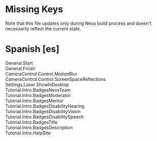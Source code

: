 # Missing Keys
Note that this file updates only during Neos build process and doesn't necessarily reflect the current state.

# Spanish [es]
General.Start  
General.Finish  
CameraControl.Control.MotionBlur  
CameraControl.Control.ScreenSpaceReflections  
Settings.Laser.ShowInDesktop  
Tutorial.Intro.BadgesNeosTeam  
Tutorial.Intro.BadgesModerator  
Tutorial.Intro.BadgesMentor  
Tutorial.Intro.BadgesDisabilityHearing  
Tutorial.Intro.BadgesDisabilityVision  
Tutorial.Intro.BadgesDisabilitySpeech  
Tutorial.Intro.BadgesTitle  
Tutorial.Intro.BadgesDescription  
Tutorial.Intro.HelpSite  

